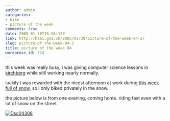 ```yaml
---
author: admin
categories:
- bike
- picture of the week
comments: true
date: 2005-01-30T15:56:12Z
link: http://habi.gna.ch/2005/01/30/picture-of-the-week-04-2/
slug: picture-of-the-week-04-2
title: picture of the week 04
wordpress_id: 724
---
```


this week was really busy, i was giving computer science lessons in [kirchberg](http://www.schule-kirchberg.ch/) while still working nearly normally.

luckily i was rewarded with the nicest afternoon at work during [this week full of snow](http://velocite.ch/weblogtoo/index.php?p=73), so i only biked privately in the snow.

the picture below is from one evening, coming home. riding fast even with a lot of snow on the street.

[![Dsc04308](http://habi.gna.ch/blog/images/DSC04308-tm.jpg)](http://habi.gna.ch/blog/images/DSC04308.jpg)
